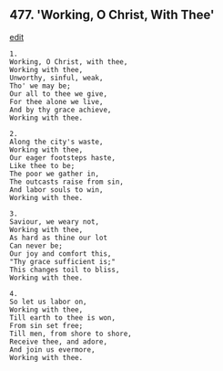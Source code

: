
## 477.  'Working, O Christ, With Thee'
[edit](https://docs.google.com/document/d/1eTzH5HOa381bo10XI%2D9orlIouSvZiSRG/edit?mode=html)



    1.
    Working, O Christ, with thee,
    Working with thee,
    Unworthy, sinful, weak, 
    Tho' we may be;
    Our all to thee we give,
    For thee alone we live,
    And by thy grace achieve,
    Working with thee.

    2.
    Along the city's waste,
    Working with thee,
    Our eager footsteps haste,
    Like thee to be;
    The poor we gather in,
    The outcasts raise from sin,
    And labor souls to win,
    Working with thee.

    3.
    Saviour, we weary not,
    Working with thee,
    As hard as thine our lot
    Can never be;
    Our joy and comfort this,
    "Thy grace sufficient is;"
    This changes toil to bliss,
    Working with thee.

    4.
    So let us labor on,
    Working with thee,
    Till earth to thee is won,
    From sin set free;
    Till men, from shore to shore,
    Receive thee, and adore,
    And join us evermore,
    Working with thee.
